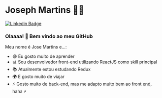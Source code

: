 

<!--
**JosephMartins/JosephMartins** is a ✨ _special_ ✨ repository because its `README.md` (this file) appears on your GitHub profile.
### Hi there 👋
Here are some ideas to get you started:

- 🔭 I’m currently working on ...
- 🌱 I’m currently learning ...
- 👯 I’m looking to collaborate on ...
- 🤔 I’m looking for help with ...
- 💬 Ask me about ...
- 📫 How to reach me: ...
- 😄 Pronouns: ...
- ⚡ Fun fact: ...
-->


<!--
### Hi there 👋
**JoosephMartins/JosephMartins** is a ✨ _special_ ✨ repository because its `README.md` (this file) appears on your GitHub profile.

Here are some ideas to get you started:

- 🔭 I’m currently working on ...
- 🌱 I’m currently learning ...
- 👯 I’m looking to collaborate on ...
- 🤔 I’m looking for help with ...
- 💬 Ask me about ...
- 📫 How to reach me: ...
- 😄 Pronouns: ...
- ⚡ Fun fact: ...
-->

# Joseph Martins :man_technologist:

[![Linkedin Badge](https://img.shields.io/badge/-LinkedIn-blue?style=flat-square&logo=Linkedin&logoColor=white&link=https://www.linkedin.com/in/jos%C3%A9-martins-04093115a/)](https://www.linkedin.com/in/jos%C3%A9-martins-04093115a/)


### Olaaaa! 👋 Bem vindo ao meu GitHub 

Meu nome é Jose Martins e...:

 - 😄 Eu gosto muito de aprender
 - 📊 Sou desenvolvedor front-end utilizando ReactJS como skill principal
 - 📚 Atualmente estou estudando  Redux
 - 🌍 E gosto muito de viajar 
 - ⚡ Gosto muito de back-end, mas me adapto muito bem ao front end, haha ⚡
 
